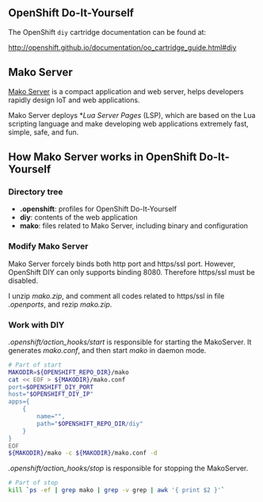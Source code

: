 ## OpenShift Do-It-Yourself

The OpenShift `diy` cartridge documentation can be found at:

http://openshift.github.io/documentation/oo_cartridge_guide.html#diy

## Mako Server

[Mako Server](https://makoserver.net/) is a compact application and web server, helps developers rapidly design IoT and web applications.

Mako Server deploys **Lua Server Pages* (LSP), which are based on the Lua scripting language and make developing web applications extremely fast, simple, safe, and fun.

## How Mako Server works in OpenShift Do-It-Yourself

### Directory tree

+ **.openshift**: profiles for OpenShift Do-It-Yourself
+ **diy**: contents of the web application
+ **mako**: files related to Mako Server, including binary and configuration

### Modify Mako Server

Mako Server forcely binds both http port and https/ssl port. However, OpenShift DIY can only supports binding 8080. Therefore https/ssl must be disabled. 

I unzip *mako.zip*, and comment all codes related to https/ssl in file *.openports*, and rezip *mako.zip*.

### Work with DIY

*.openshift/action_hooks/start* is responsible for starting the MakoServer. It generates *mako.conf*, and then start *mako* in daemon mode.

```sh
# Part of start
MAKODIR=${OPENSHIFT_REPO_DIR}/mako
cat << EOF > ${MAKODIR}/mako.conf
port=$OPENSHIFT_DIY_PORT
host="$OPENSHIFT_DIY_IP"
apps={
    {
        name="", 
        path="$OPENSHIFT_REPO_DIR/diy"
    }
}
EOF
${MAKODIR}/mako -c ${MAKODIR}/mako.conf -d
```

*.openshift/action_hooks/stop* is responsible for stopping the MakoServer.

```sh
# Part of stop
kill `ps -ef | grep mako | grep -v grep | awk '{ print $2 }'`
```
```

